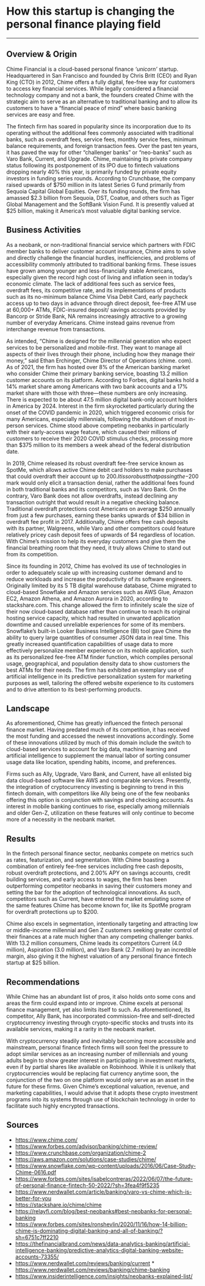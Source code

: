 # How this startup is changing the personal finance playing field

---

## Overview & Origin

Chime Financial is a cloud-based personal finance *‘unicorn’* startup. 
Headquartered in San Francisco and founded by Chris Britt (CEO) and Ryan 
King (CTO) in 2012, Chime offers a fully digital, fee-free way for 
customers to access key financial services. While legally considered a 
financial technology company and not a bank, the founders created Chime 
with the strategic aim to serve as an alternative to traditional banking 
and to allow its customers to have a “financial peace of mind” where 
basic banking services are easy and free.

The fintech firm has soared in popularity since its incorporation due to 
its operating without the additional fees commonly associated with 
traditional banks, such as overdraft fees, service fees, monthly service 
fees, minimum balance requirements, and foreign transaction fees. Over 
the past ten years, it has paved the way for other “challenger banks” or 
“neo-banks” such as Varo Bank, Current, and Upgrade. Chime, maintaining 
its private company status following its postponement of its IPO due to 
fintech valuations dropping nearly 40% this year, is primarily funded by 
private equity investors in funding series rounds. According to 
Crunchbase, the company raised upwards of $750 million in its latest 
Series G fund primarily from Sequoia Capital Global Equities. Over its 
funding rounds, the firm has amassed $2.3 billion from Sequoia, DST, 
Coatue, and others such as Tiger Global Management and the SoftBank 
Vision Fund. It is presently valued at $25 billion, making it America’s 
most valuable digital banking service.

## Business Activities

As a neobank, or non-traditional financial service which partners with 
FDIC member banks to deliver customer account insurance, Chime aims to 
solve and directly challenge the financial hurdles, inefficiencies, and 
problems of accessibility commonly attributed to traditional banking 
firms. These issues have grown among younger and less-financially stable 
Americans, especially given the record high cost of living and inflation 
seen in today’s economic climate. The lack of additional fees such as 
service fees, overdraft fees, its competitive rate, and its 
implementations of products such as its no-minimum balance Chime Visa 
Debit Card, early paycheck access up to two days in advance through 
direct deposit, fee-free ATM use at 60,000+ ATMs, FDIC-insured deposit/
savings accounts provided by Bancorp or Stride Bank, NA remains 
increasingly attractive to a growing number of everyday Americans. Chime 
instead gains revenue from interchange revenue from transactions.

As intended, “Chime is designed for the millennial generation who expect 
services to be personalized and mobile-first. They want to manage all 
aspects of their lives through their phone, including how they manage 
their money,” said Ethan Erchinger, Chime Director of Operations (chime.
com). As of 2021, the firm has hosted over 8% of the American banking 
market who consider Chime their primary banking service, boasting 13.2 
million customer accounts on its platform. According to Forbes, digital 
banks hold a 14% market share among Americans with two bank accounts and 
a 17% market share with those with three—these numbers are only 
increasing. There is expected to be about 47.5 million digital bank-only 
account holders in America by 2024. Interest in the firm skyrocketed 
particularly during the onset of the COVID pandemic in 2020, which 
triggered economic crisis for many Americans, especially millennials,
following the shutdown of most in-person services. Chime stood above 
competing neobanks in particularly with their early-access wage feature, 
which caused their millions of customers to receive their 2020 COVID 
stimulus checks, processing more than $375 million to its members a week 
ahead of the federal distribution date.

In 2019, Chime released its robust overdraft fee-free service known as 
SpotMe, which allows active Chime debit card holders to make purchases 
that could overdraft their account up to $200. It is so robust that 
passing the -$200 mark would only elicit a transaction denial, rather 
the additional fees found in both traditional banks and its competitors, 
such as Varo Bank. On the contrary, Varo Bank does not allow overdrafts, 
instead declining any transaction outright that would result in a 
negative checking balance. Traditional overdraft protections cost 
Americans on average $250 annually from just a few purchases, earning 
these banks upwards of $34 billion in overdraft fee profit in 2017. 
Additionally, Chime offers free cash deposits with its partner, 
Walgreens, while Varo and other competitors could feature relatively 
pricey cash deposit fees of upwards of $4 regardless of location. With 
Chime’s mission to help its everyday customers and give them the 
financial breathing room that they need, it truly allows Chime to stand 
out from its competition.

Since its founding in 2012, Chime has evolved its use of technologies in 
order to adequately scale up with increasing customer demand and to 
reduce workloads and increase the productivity of its software 
engineers. Originally limited by its 5 TB digital warehouse database, 
Chime migrated to cloud-based Snowflake and Amazon services such as AWS 
Glue, Amazon EC2, Amazon Athena, and Amazon Aurora in 2020, according to 
stackshare.com. This change allowed the firm to infinitely scale the 
size of their now cloud-based database rather than continue to reach its 
original hosting service capacity, which had resulted in unwanted 
application downtime and caused unreliable experiences for some of its 
members. Snowflake’s built-in Looker Business Intelligence (BI) tool 
gave Chime the ability to query large quantities of consumer JSON data 
in real time. This greatly increased quantification capabilities of 
usage data to more effectively personalize member experience on its 
mobile application, such as its personalized fee-free ATM finder 
function, which compiles personal usage, geographical, and population 
density data to show customers the best ATMs for their needs. The firm 
has exhibited an exemplary use of artificial intelligence in its 
predictive personalization system for marketing purposes as well, 
tailoring the offered website experience to its customers and to drive 
attention to its best-performing products.

## Landscape

As aforementioned, Chime has greatly influenced the fintech personal 
finance market. Having predated much of its competition, it has received 
the most funding and accessed the newest innovations accordingly. Some 
of these innovations utilized by much of this domain include the switch 
to cloud-based services to account for big data, machine learning and 
artificial intelligence to supplement the manual labor of sorting 
consumer usage data like location, spending habits, income, and 
preferences.

Firms such as Ally, Upgrade, Varo Bank, and Current, have all enlisted 
big data cloud-based software like AWS and comparable services. 
Presently, the integration of cryptocurrency investing is beginning to 
trend in this fintech domain, with competitors like Ally being one of 
the few neobanks offering this option is conjunction with savings and 
checking accounts. As interest in mobile banking continues to
rise, especially among millennials and older Gen-Z, utilization on these 
features will only continue to become more of a necessity in the neobank 
market.

## Results

In the fintech personal finance sector, neobanks compete on metrics such 
as rates, featurization, and segmentation. With Chime boasting a 
combination of entirely fee-free services including free cash deposits, 
robust overdraft protections, and 2.00% APY on savings accounts, credit 
building services, and early access to wages, the firm has been 
outperforming competitor neobanks in saving their customers money and 
setting the bar for the adoption of technological innovations. As such, 
competitors such as Current, have entered the market emulating some of 
the same features Chime has become known for, like its SpotMe program 
for overdraft protections up to $200.

Chime also excels in segmentation, intentionally targeting and 
attracting low or middle-income millennial and Gen Z customers seeking 
greater control of their finances at a rate much higher than any 
competing challenger banks. With 13.2 million consumers, Chime leads its 
competitors Current (4.0 million), Aspiration (3.0 million), and Varo 
Bank (2.7 million) by an incredible margin, also giving it the highest 
valuation of any personal finance fintech startup at $25 billion.

## Recommendations

While Chime has an abundant list of pros, it also holds onto some cons 
and areas the firm could expand into or improve. Chime excels at 
personal finance management, yet also limits itself to such. As 
aforementioned, its competitor, Ally Bank, has incorporated 
commission-free and self-directed cryptocurrency investing through 
crypto-specific stocks and trusts into its available services, making it 
a rarity in the neobank market. 

With cryptocurrency steadily and inevitably becoming more accessible and 
mainstream, personal finance fintech firms will soon feel the pressure 
to adopt similar services as an increasing number of millennials and 
young adults begin to show greater interest in participating in 
investment markets, even if by partial shares like available on 
Robinhood. While it is unlikely that cryptocurrencies would be replacing 
fiat currency anytime soon, the conjunction of the two on one platform 
would only serve as an asset in the future for these firms. Given 
Chime’s exceptional valuation, revenue, and marketing capabilities, I 
would advise that it adopts these crypto investment programs into its 
systems through use of blockchain technology in order to facilitate such 
highly encrypted transactions.

## Sources 
* https://www.chime.com/ 
* https://www.forbes.com/advisor/banking/chime-review/ 
* https://www.crunchbase.com/organization/chime-2 
* https://aws.amazon.com/solutions/case-studies/chime/ 
* https://www.snowflake.com/wp-content/uploads/2016/06/Case-Study-Chime-0616.pdf 
* https://www.forbes.com/sites/isabelcontreras/2022/06/07/the-future-of-personal-finance-fintech-50-2022/?sh=3fea4f9f5235 
* https://www.nerdwallet.com/article/banking/varo-vs-chime-which-is-better-for-you 
* https://stackshare.io/chime/chime 
* https://relayfi.com/blog/best-neobanks#best-neobanks-for-personal-banking 
* https://www.forbes.com/sites/ronshevlin/2020/11/16/how-14-billion-chime-is-dominating-digital-banking-and-all-of-banking/?sh=6751c7ff2210 
* https://thefinancialbrand.com/news/data-analytics-banking/artificial-intelligence-banking/predictive-analytics-digital-banking-website-accounts-73355/ 
* https://www.nerdwallet.com/reviews/banking/current * https://www.nerdwallet.com/reviews/banking/chime-banking 
* https://www.insiderintelligence.com/insights/neobanks-explained-list/